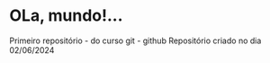 # OLa, mundo!...
 Primeiro repositório - do curso git - github
Repositório criado no dia 02/06/2024
